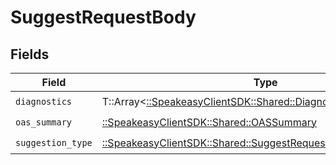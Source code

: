 # SuggestRequestBody


## Fields

| Field                                                                                                                     | Type                                                                                                                      | Required                                                                                                                  | Description                                                                                                               |
| ------------------------------------------------------------------------------------------------------------------------- | ------------------------------------------------------------------------------------------------------------------------- | ------------------------------------------------------------------------------------------------------------------------- | ------------------------------------------------------------------------------------------------------------------------- |
| `diagnostics`                                                                                                             | T::Array<[::SpeakeasyClientSDK::Shared::Diagnostic](../../models/shared/diagnostic.md)>                                   | :heavy_check_mark:                                                                                                        | N/A                                                                                                                       |
| `oas_summary`                                                                                                             | [::SpeakeasyClientSDK::Shared::OASSummary](../../models/shared/oassummary.md)                                             | :heavy_check_mark:                                                                                                        | N/A                                                                                                                       |
| `suggestion_type`                                                                                                         | [::SpeakeasyClientSDK::Shared::SuggestRequestBodySuggestionType](../../models/shared/suggestrequestbodysuggestiontype.md) | :heavy_check_mark:                                                                                                        | N/A                                                                                                                       |
